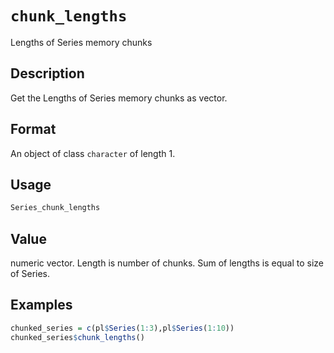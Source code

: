 # `chunk_lengths`

Lengths of Series memory chunks

## Description

Get the Lengths of Series memory chunks as vector.

## Format

An object of class `character` of length 1.

## Usage

```r
Series_chunk_lengths
```

## Value

numeric vector. Length is number of chunks. Sum of lengths is equal to size of Series.

## Examples

```r
chunked_series = c(pl$Series(1:3),pl$Series(1:10))
chunked_series$chunk_lengths()
```


